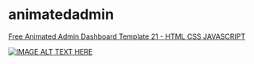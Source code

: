 # animatedadmin
<a href="https://therichpost.com/free-animated-admin-dashboard-template-21-html-css-javascript/">Free Animated Admin Dashboard Template 21 - HTML CSS JAVASCRIPT</a>

[![IMAGE ALT TEXT HERE](https://img.youtube.com/vi/BaKvycg1UTY/0.jpg)](https://www.youtube.com/watch?v=BaKvycg1UTY)
